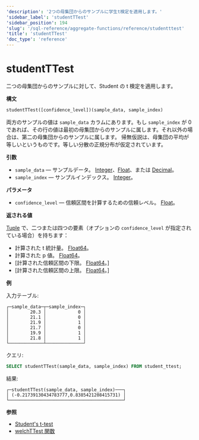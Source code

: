 ```yaml
---
'description': '2つの母集団からのサンプルに学生t検定を適用します。'
'sidebar_label': 'studentTTest'
'sidebar_position': 194
'slug': '/sql-reference/aggregate-functions/reference/studentttest'
'title': 'studentTTest'
'doc_type': 'reference'
---
```



# studentTTest

二つの母集団からのサンプルに対して、Student の t 検定を適用します。

**構文**

```sql
studentTTest([confidence_level])(sample_data, sample_index)
```

両方のサンプルの値は `sample_data` カラムにあります。もし `sample_index` が 0 であれば、その行の値は最初の母集団からのサンプルに属します。それ以外の場合は、第二の母集団からのサンプルに属します。
帰無仮説は、母集団の平均が等しいというものです。等しい分散の正規分布が仮定されています。

**引数**

- `sample_data` — サンプルデータ。 [Integer](../../../sql-reference/data-types/int-uint.md)、[Float](../../../sql-reference/data-types/float.md)、または [Decimal](../../../sql-reference/data-types/decimal.md)。
- `sample_index` — サンプルインデックス。 [Integer](../../../sql-reference/data-types/int-uint.md)。

**パラメータ**

- `confidence_level` — 信頼区間を計算するための信頼レベル。 [Float](../../../sql-reference/data-types/float.md)。

**返される値**

[Tuple](../../../sql-reference/data-types/tuple.md) で、二つまたは四つの要素（オプションの `confidence_level` が指定されている場合）を持ちます：

- 計算された t 統計量。 [Float64](../../../sql-reference/data-types/float.md)。
- 計算された p 値。 [Float64](../../../sql-reference/data-types/float.md)。
- [計算された信頼区間の下限。 [Float64](../../../sql-reference/data-types/float.md)。]
- [計算された信頼区間の上限。 [Float64](../../../sql-reference/data-types/float.md)。]

**例**

入力テーブル:

```text
┌─sample_data─┬─sample_index─┐
│        20.3 │            0 │
│        21.1 │            0 │
│        21.9 │            1 │
│        21.7 │            0 │
│        19.9 │            1 │
│        21.8 │            1 │
└─────────────┴──────────────┘
```

クエリ:

```sql
SELECT studentTTest(sample_data, sample_index) FROM student_ttest;
```

結果:

```text
┌─studentTTest(sample_data, sample_index)───┐
│ (-0.21739130434783777,0.8385421208415731) │
└───────────────────────────────────────────┘
```

**参照**

- [Student's t-test](https://en.wikipedia.org/wiki/Student%27s_t-test)
- [welchTTest 関数](/sql-reference/aggregate-functions/reference/welchttest)
